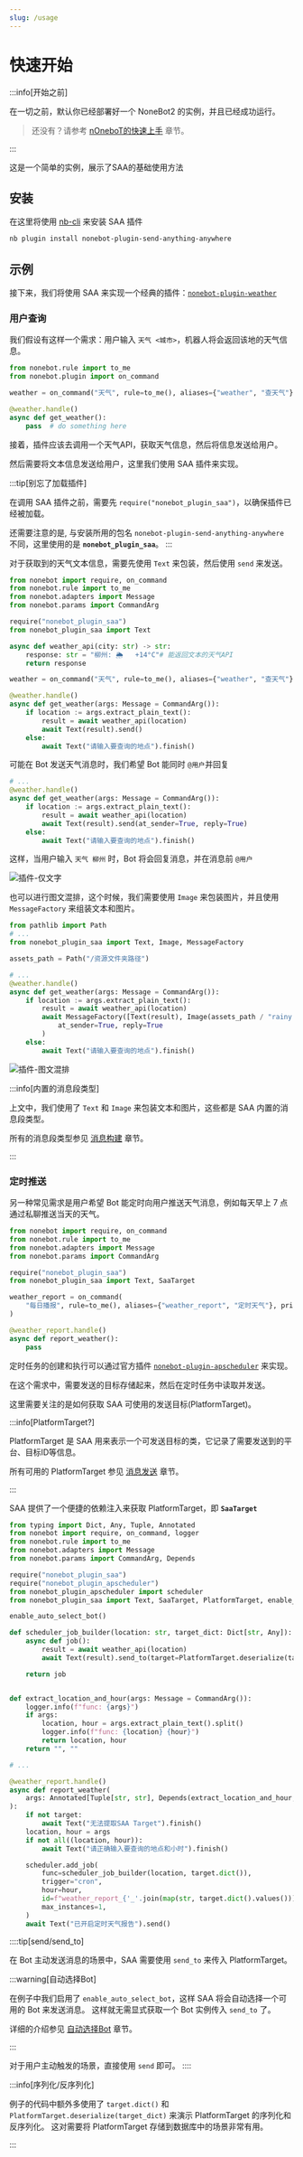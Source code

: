 ```yaml
---
slug: /usage
---
```


# 快速开始

:::info[开始之前]

在一切之前，默认你已经部署好一个 NoneBot2 的实例，并且已经成功运行。

> 还没有？请参考 [nOneboT的快速上手](https://nonebot.dev/docs/next/quick-start) 章节。

:::

这是一个简单的实例，展示了SAA的基础使用方法

## 安装

在这里将使用 [nb-cli](https://cli.nonebot.dev/) 来安装 SAA 插件

```bash
nb plugin install nonebot-plugin-send-anything-anywhere
```

## 示例

接下来，我们将使用 SAA 来实现一个经典的插件：[`nonebot-plugin-weather`](https://nonebot.dev/docs/next/tutorial/handler)

### 用户查询

我们假设有这样一个需求：用户输入 `天气 <城市>`，机器人将会返回该地的天气信息。

```python
from nonebot.rule import to_me
from nonebot.plugin import on_command

weather = on_command("天气", rule=to_me(), aliases={"weather", "查天气"}, priority=10, block=True)

@weather.handle()
async def get_weather():
    pass  # do something here
```

接着，插件应该去调用一个天气API，获取天气信息，然后将信息发送给用户。

然后需要将文本信息发送给用户，这里我们使用 SAA 插件来实现。

:::tip[别忘了加载插件]

在调用 SAA 插件之前，需要先 `require("nonebot_plugin_saa")`，以确保插件已经被加载。

还需要注意的是, 与安装所用的包名 `nonebot-plugin-send-anything-anywhere` 不同，这里使用的是 **`nonebot_plugin_saa`**。
:::

对于获取到的天气文本信息，需要先使用 `Text` 来包装，然后使用 `send` 来发送。

```python
from nonebot import require, on_command
from nonebot.rule import to_me
from nonebot.adapters import Message
from nonebot.params import CommandArg

require("nonebot_plugin_saa")
from nonebot_plugin_saa import Text

async def weather_api(city: str) -> str:
    response: str = "柳州: 🌦   +14°C"# 能返回文本的天气API
    return response

weather = on_command("天气", rule=to_me(), aliases={"weather", "查天气"}, priority=10, block=True)

@weather.handle()
async def get_weather(args: Message = CommandArg()):
    if location := args.extract_plain_text():
        result = await weather_api(location)
        await Text(result).send()
    else:
        await Text("请输入要查询的地点").finish()
```

可能在 Bot 发送天气消息时，我们希望 Bot 能同时 `@用户`并回复

```python
# ...
@weather.handle()
async def get_weather(args: Message = CommandArg()):
    if location := args.extract_plain_text():
        result = await weather_api(location)
        await Text(result).send(at_sender=True, reply=True)
    else:
        await Text("请输入要查询的地点").finish()
```

这样，当用户输入 `天气 柳州` 时，Bot 将会回复消息，并在消息前 `@用户`

![插件-仅文字](../assets/plugin-only-text.png)

也可以进行图文混排，这个时候，我们需要使用 `Image` 来包装图片，并且使用 `MessageFactory` 来组装文本和图片。

```python
from pathlib import Path
# ...
from nonebot_plugin_saa import Text, Image, MessageFactory

assets_path = Path("/资源文件夹路径")

# ...
@weather.handle()
async def get_weather(args: Message = CommandArg()):
    if location := args.extract_plain_text():
        result = await weather_api(location)
        await MessageFactory([Text(result), Image(assets_path / "rainy.png")]).send(
            at_sender=True, reply=True
        )
    else:
        await Text("请输入要查询的地点").finish()
```

![插件-图文混排](../assets/plugin-text-image.png)

:::info[内置的消息段类型]

上文中，我们使用了 `Text` 和 `Image` 来包装文本和图片，这些都是 SAA 内置的消息段类型。

所有的消息段类型参见 [消息构建](./02-message-build.md) 章节。

:::

### 定时推送

另一种常见需求是用户希望 Bot 能定时向用户推送天气消息，例如每天早上 7 点通过私聊推送当天的天气。

```python
from nonebot import require, on_command
from nonebot.rule import to_me
from nonebot.adapters import Message
from nonebot.params import CommandArg

require("nonebot_plugin_saa")
from nonebot_plugin_saa import Text, SaaTarget

weather_report = on_command(
    "每日播报", rule=to_me(), aliases={"weather_report", "定时天气"}, priority=10, block=True
)

@weather_report.handle()
async def report_weather():
    pass
```

定时任务的创建和执行可以通过官方插件 [`nonebot-plugin-apscheduler`](https://nonebot.dev/docs/best-practice/scheduler) 来实现。

在这个需求中，需要发送的目标存储起来，然后在定时任务中读取并发送。

这里需要关注的是如何获取 SAA 可使用的发送目标(PlatformTarget)。

:::info[PlatformTarget?]

PlatformTarget 是 SAA 用来表示一个可发送目标的类，它记录了需要发送到的平台、目标ID等信息。

所有可用的 PlatformTarget 参见 [消息发送](./03-send.md) 章节。

:::

SAA 提供了一个便捷的依赖注入来获取 PlatformTarget，即 **`SaaTarget`**

```python
from typing import Dict, Any, Tuple, Annotated
from nonebot import require, on_command, logger
from nonebot.rule import to_me
from nonebot.adapters import Message
from nonebot.params import CommandArg, Depends

require("nonebot_plugin_saa")
require("nonebot_plugin_apscheduler")
from nonebot_plugin_apscheduler import scheduler
from nonebot_plugin_saa import Text, SaaTarget, PlatformTarget, enable_auto_select_bot

enable_auto_select_bot()

def scheduler_job_builder(location: str, target_dict: Dict[str, Any]):
    async def job():
        result = await weather_api(location)
        await Text(result).send_to(target=PlatformTarget.deserialize(target_dict))

    return job


def extract_location_and_hour(args: Message = CommandArg()):
    logger.info(f"func: {args}")
    if args:
        location, hour = args.extract_plain_text().split()
        logger.info(f"func: {location} {hour}")
        return location, hour
    return "", ""

# ...

@weather_report.handle()
async def report_weather(
    args: Annotated[Tuple[str, str], Depends(extract_location_and_hour, use_cache=False)], target: SaaTarget
):
    if not target:
        await Text("无法提取SAA Target").finish()
    location, hour = args
    if not all((location, hour)):
        await Text("请正确输入要查询的地点和小时").finish()

    scheduler.add_job(
        func=scheduler_job_builder(location, target.dict()),
        trigger="cron",
        hour=hour,
        id=f"weather_report_{'_'.join(map(str, target.dict().values()))}",
        max_instances=1,
    )
    await Text("已开启定时天气报告").send()
```

::::tip[send/send_to]

在 Bot 主动发送消息的场景中，SAA 需要使用 `send_to` 来传入 PlatformTarget。

:::warning[自动选择Bot]

在例子中我们启用了 `enable_auto_select_bot`，这样 SAA 将会自动选择一个可用的 Bot 来发送消息。
这样就无需显式获取一个 Bot 实例传入 `send_to` 了。

详细的介绍参见 [自动选择Bot](./03-send.md#发送时自动选择bot) 章节。

:::

对于用户主动触发的场景，直接使用 `send` 即可。
::::

:::info[序列化/反序列化]

例子的代码中额外多使用了 `target.dict()` 和 `PlatformTarget.deserialize(target_dict)` 来演示 PlatformTarget 的序列化和反序列化。
这对需要将 PlatformTarget 存储到数据库中的场景非常有用。

:::
